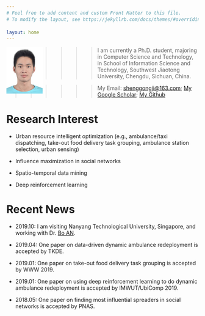 ```yaml
---
# Feel free to add content and custom Front Matter to this file.
# To modify the layout, see https://jekyllrb.com/docs/themes/#overriding-theme-defaults

layout: home
---
```


<!-- My Bio -->
<!-- ------------ -->
<img style="float: left;" src="photo2.jpg" alt="photo" width="95"/>

>>>>>> I am currently a Ph.D. student, majoring in Computer Science and Technology, 
>>>>>> in School of Information Science and Technology, Southwest Jiaotong University, Chengdu, Sichuan, China.

>>>>>> My Email: <shenggongji@163.com>; [My Google Scholar](https://scholar.google.com/citations?user=vL5PwMIAAAAJ&hl=en); [My Github](https://github.com/SGJi)

# Research Interest
* Urban resource intelligent optimization (e.g., ambulance/taxi dispatching, take-out food delivery task grouping, ambulance station selection, urban sensing)

* Influence maximization in social networks

* Spatio-temporal data mining

* Deep reinforcement learning

# Recent News
* 2019.10: I am visiting Nanyang Technological University, Singapore, and working with Dr. [Bo AN](https://www.ntu.edu.sg/home/boan/). 

* 2019.04: One paper on data-driven dynamic ambulance redeployment is accepted by TKDE.

* 2019.01: One paper on take-out food delivery task grouping is accepted by WWW 2019.

* 2019.01: One paper on using deep reinforcement learning to do dynamic ambulance redeployment is accepted by IMWUT/UbiComp 2019.

* 2018.05: One paper on finding most influential spreaders in social networks is accepted by PNAS. 

